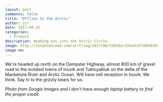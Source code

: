 ```yaml
---
layout: post
comments: false
title: "Offline to the Arctic"
author: jcr
date: 2017-08-26
categories:
  - Product
description: Heading out into the Arctic Circle.
image: http://jonathonreed.com/atrf/img/2017/08/5283dac334a4c675894826cd8576a72f.jpg
image-sm:
---
```


We're headed up north on the Dempster Highway, almost 800 km of gravel road to the isolated towns of Inuvik and Tuktoyaktuk on the delta of the Mackenzie River and Arctic Ocean. Will have cell reception in Inuvik. We think. Say hi to the grizzly bears for us.

<i>Photo from Google Images and I don't have enough laptop battery to find the proper credit.</i>